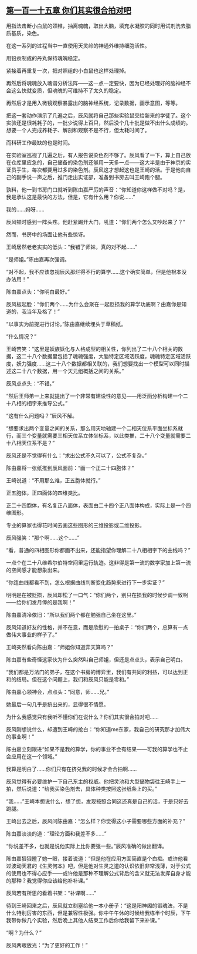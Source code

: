 ## [第一百一十五章 你们其实很合拍对吧](https://www.xxbiquge.com/11_11207/8882589.html)


  用指法击断小白鼠的颈椎，抽离魂魄，取出大脑，填充水凝胶的同时用试剂洗去脂质基质，染色。

  在这一系列的过程当中一直使用天灵岭的神通外维持细胞活性。

  用铅汞制成的丹丸保持魂魄稳定。

  紧接着再重复一次，把对照组的小白鼠也这样处理掉。

  再然后将魂魄放入魂谱分析法阵——这一点一定要快，因为已经处理好的脑神经不会这么快就变质，但魂魄的可维持不了太久的稳定。

  再然后才是用入微镜观察暴露出的脑神经系统，记录数据，画示意图，等等。

  把这一套动作演示了几遍之后，辰风就将自己那些实验鼠交给新来的学徒了。这个实验还是很耗耗子的，一批少说得上百只，然后没个几十批是做不出什么成绩的。想要一个人完成养耗子、解剖和观察不是不行，但太耗时间了。

  而科研工作最缺的也是时间。

  在实验室巡视了几遍之后，有人报告说染色剂不够了。辰风看了一下，算上自己放在仓库里应急的，自己储备的染色剂还够用一天多一点——这大半是由于神京的实证员手生，每次都要用过多的染色剂。辰风这才想起这也是王崎的活。于是他向自己的副手说一声之后，推门走出实证部，准备到书房去叫王崎跑个腿。

  孰料，他一到书房门口就听到陈由嘉严厉的声音：“你知道你这样做不对吗？是，我是承认这是最快的方法，但是，它有什么用？你说……”

  我的……妈呀……

  辰风顿时感到一阵头疼。他赶紧踢开大门，吼道：“你们两个怎么又吵起来了？”

  然而，书房中的场面让他有些惊讶。

  王崎居然老老实实的低头：“我错了师妹，真的对不起……”

  “是师姐。”陈由嘉再次强调。

  “对不起，我不应该忽视辰风那烂得不行的算学……这个确实简单，但是他根本没办法用！”

  陈由嘉点头：“你明白最好。”

  辰风板起脸：“你们两个……为什么会聚在一起贬损我的算学功底啊？由嘉你是知道的，我当年及格了！”

  “以事实为前提进行讨论。”陈由嘉继续埋头于草稿纸。

  “什么情况？”

  王崎苦笑：“这里是妖族妖化与人格成型的相关性，你列出了二十八个相关的数据，这二十八个数据里包括了魂魄强度，大脑特定区域活跃度，魂魄特定区域活跃度，妖力强度……这二十八个数据都相关联的，我们想要找出一个模型可以同时描述这二十八个数据，用一个天元组概括之间的关系。”

  辰风点点头：“不错。”

  “然后王师弟一上来就提出了一个非常有建设性的意见——用泛函分析构建一个二十八相的相宇来推导公式。”

  “这有什么问题吗？”辰风不解。

  “想要求出两个变量之间的关系，那么用天地轴建一个二相天位系平面坐标系就行，而三个变量就需要三相天位系立体坐标系，以此类推，二十八个变量就需要二十八相天位系不是？”

  辰风还是不觉得有什么：“求出公式不久可以了，公式不复杂。”

  陈由嘉将一张纸推到辰风面前：“画一个正二十四胞体？”

  王崎说道：“不用那么难，正五胞体就行。”

  正五胞体，正四面体的四维类比。

  正二十四胞体，有名复正八面体，表面由二十四个正八面体构成，实际上是一个四维图形。

  专业的算家也得花时间去画这些图形的三维投影或二维投影。

  辰风强笑：“那个啊……这个……”

  “看，普通的四相图形你都画不出来，还能指望你理解二十八相相宇下的曲线吗？”

  一点个在二十八维希尔伯特空间里运行轨迹。这非得是第一流的数学家加上第一流的空间感才能想象出来。

  “你连曲线都看不到，怎么根据曲线判断变化趋势来进行下一步实证？”

  明明是在被贬损，辰风却松了一口气：“你们两个，别只在损我的时候步调一致啊——给你们发月俸的是我啊！”

  陈由嘉清冷依旧：“所以我们两个都在勉强自己坐在这里。”

  辰风知道好友的性格，并不在意，而是欣慰的一拍桌子：“你们两个，总算有一点做伟大事业的样子了。”

  王崎突然看向陈由嘉：“师姐你知道弈天算吗？”

  陈由嘉有些奇怪这家伙为什么突然叫自己师姐，但还是点点头，表示自己明白。

  “我们都是万法门的弟子，在这个书房的博弈里，我们有共同的利益，可以达到正和的结局。但在这个问题上，我们和辰风只能是零和。”

  陈由嘉心领神会，点点头：“同意，师……兄。”

  她最后一句几乎是挤出来的，显得很不情愿。

  为什么我感觉只有我听不懂你们在说什么？你们其实很合拍对吧……

  辰风刚想说什么，却遭到王崎的抢白：“你知道me东家，我自己的研究那才加伟大的事业啊！”

  陈由嘉立刻跟进“如果不是我的算学，你的事业不会有结果——可我的算学也不止会应用在这一个领域。”

  我算是明白了……你们只有在挤兑我的时候才会合拍啊……

  辰风觉得有必要维护一下自己东主的权威。他把灵池和大型储物袋往王崎手上一拍，然后说道：“给我买染色剂去，具体种类按照这张纸条上的买。”

  “我……”王崎本想说什么，想了想，发现按照合同这还真是自己的活，于是只好去跑腿。

  王崎出去之后，辰风问陈由嘉：“怎么样？你觉得这小子需要哪些方面的补充？”

  陈由嘉淡淡的道：“理论方面和我差不多……”

  “你说差不多，也就是说他实际上比你要强一些。”辰风准确的做出翻译。

  陈由嘉狠狠瞪了她一眼，接着说道：“但是他在应用方面简直是个白痴。或许他看过波动天君的《生灵何本》吧，但是他对生灵之道的认识依旧非常浅薄，对于公式的使用也不得心应手——或许他是那种不理解公式背后的含义就无法发挥自身才能的那种？我觉得你应该给他补补课。”

  辰风若有所思的看着书架：“补课啊……”

  待到王崎回来之后，辰风就立刻塞给他一本小册子：“这是阳神阁的锻魂法，不是什么特别厉害的东西，但是兼容性极强。你中午午休的时候给我练半个时辰，下午我带你做几个实验，然后晚上其他人结束工作后你给我留下来补课。”

  “啊？为什么？”

  辰风两眼放光：“为了更好的工作！”
